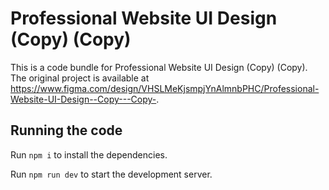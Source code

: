 
  # Professional Website UI Design (Copy) (Copy)

  This is a code bundle for Professional Website UI Design (Copy) (Copy). The original project is available at https://www.figma.com/design/VHSLMeKjsmpjYnAlmnbPHC/Professional-Website-UI-Design--Copy---Copy-.

  ## Running the code

  Run `npm i` to install the dependencies.

  Run `npm run dev` to start the development server.
  